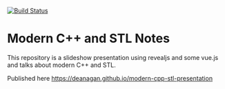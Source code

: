 [![Build Status](https://travis-ci.com/github/deanagan/modern-cpp-stl-presentation.svg?branch=master)](https://travis-ci.com/github/deanagan/modern-cpp-stl-presentation)
# Modern C++ and STL Notes
This repository is a slideshow presentation using revealjs and some vue.js and talks about modern C++ and STL.

Published here https://deanagan.github.io/modern-cpp-stl-presentation
